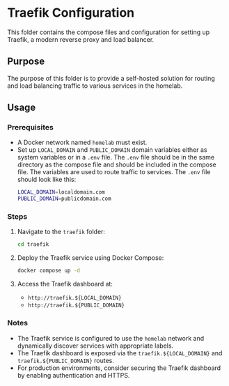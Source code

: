 # Traefik Configuration

This folder contains the compose files and configuration for setting up Traefik, a modern reverse proxy and load balancer.

## Purpose

The purpose of this folder is to provide a self-hosted solution for routing and load balancing traffic to various services in the homelab.

## Usage

### Prerequisites
- A Docker network named `homelab` must exist.
- Set up `LOCAL_DOMAIN` and `PUBLIC_DOMAIN` domain variables either as system variables or in a `.env` file. The `.env` file should be in the same directory as the compose file and should be included in the compose file. The variables are used to route traffic to services. The `.env` file should look like this:
    ```bash
    LOCAL_DOMAIN=localdomain.com
    PUBLIC_DOMAIN=publicdomain.com
    ```

### Steps
1. Navigate to the `traefik` folder:
    ```bash
    cd traefik
    ```

2. Deploy the Traefik service using Docker Compose:
    ```bash
    docker compose up -d
    ```

3. Access the Traefik dashboard at:
    - `http://traefik.${LOCAL_DOMAIN}`
    - `http://traefik.${PUBLIC_DOMAIN}`

### Notes
- The Traefik service is configured to use the `homelab` network and dynamically discover services with appropriate labels.
- The Traefik dashboard is exposed via the `traefik.${LOCAL_DOMAIN}` and `traefik.${PUBLIC_DOMAIN}` routes.
- For production environments, consider securing the Traefik dashboard by enabling authentication and HTTPS.
